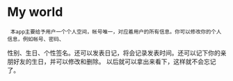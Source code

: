 # My world

     本app主要给予用户一个个人空间，帐号唯一，对应着用户的所有信息。你可以修改你的个人信息，例如帐号、密码、
  性别、生日、个性签名。还可以发表日记，将会记录发表时间。还可以记下你的亲朋好友的生日，并可以修改和删除。
  以后就可以拿出来看下，这样就不会忘记了。
